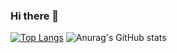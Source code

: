 ### Hi there 👋

[![Top Langs](https://github-readme-stats.vercel.app/api/top-langs/?username=xhRl2988)](https://github.com/anuraghazra/github-readme-stats)
![Anurag's GitHub stats](https://github-readme-stats.vercel.app/api?xhRl2988=anuraghazra&show_icons=true&theme=radical)

